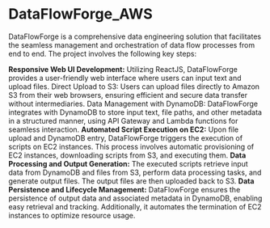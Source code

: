 # DataFlowForge_AWS

DataFlowForge is a comprehensive data engineering solution that facilitates the seamless management and orchestration of data flow processes from end to end. The project involves the following key steps:

**Responsive Web UI Development:** Utilizing ReactJS, DataFlowForge provides a user-friendly web interface where users can input text and upload files.
Direct Upload to S3: Users can upload files directly to Amazon S3 from their web browsers, ensuring efficient and secure data transfer without intermediaries.
Data Management with DynamoDB: DataFlowForge integrates with DynamoDB to store input text, file paths, and other metadata in a structured manner, using API Gateway and Lambda functions for seamless interaction.
**Automated Script Execution on EC2:** Upon file upload and DynamoDB entry, DataFlowForge triggers the execution of scripts on EC2 instances. This process involves automatic provisioning of EC2 instances, downloading scripts from S3, and executing them.
**Data Processing and Output Generation:** The executed scripts retrieve input data from DynamoDB and files from S3, perform data processing tasks, and generate output files. The output files are then uploaded back to S3.
**Data Persistence and Lifecycle Management:** DataFlowForge ensures the persistence of output data and associated metadata in DynamoDB, enabling easy retrieval and tracking. Additionally, it automates the termination of EC2 instances to optimize resource usage.
